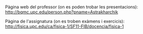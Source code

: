 Pàgina web del professor (on es poden trobar les presentacions):
http://bqmc.upc.edu/person.php?pname=Astrakharchik

Pàgina de l'assignatura (on es troben exàmens i exercicis):
http://fisica.upc.edu/ca/fisica-1/SF11-FIB/docencia/fisica-1
